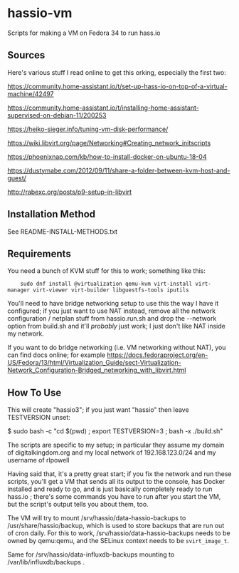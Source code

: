 # hassio-vm

Scripts for making a VM on Fedora 34 to run hass.io

## Sources

Here's various stuff I read online to get this orking, especially the first two:

https://community.home-assistant.io/t/set-up-hass-io-on-top-of-a-virtual-machine/42497

https://community.home-assistant.io/t/installing-home-assistant-supervised-on-debian-11/200253

https://heiko-sieger.info/tuning-vm-disk-performance/

https://wiki.libvirt.org/page/Networking#Creating_network_initscripts

https://phoenixnap.com/kb/how-to-install-docker-on-ubuntu-18-04

https://dustymabe.com/2012/09/11/share-a-folder-between-kvm-host-and-guest/

http://rabexc.org/posts/p9-setup-in-libvirt

## Installation Method

See README-INSTALL-METHODS.txt

## Requirements

You need a bunch of KVM stuff for this to work; something like this:

        sudo dnf install @virtualization qemu-kvm virt-install virt-manager virt-viewer virt-builder libguestfs-tools iputils

You'll need to have bridge networking setup to use this the way I have it configured; if you just want to use NAT instead, remove all the network configuration / netplan stuff from hassio.run.sh and drop the --network option from build.sh and it'll *probably* just work; I just don't like NAT inside my network.

If you want to do bridge networking (i.e. VM networking without NAT), you can find docs online; for example https://docs.fedoraproject.org/en-US/Fedora/13/html/Virtualization_Guide/sect-Virtualization-Network_Configuration-Bridged_networking_with_libvirt.html

## How To Use

This will create "hassio3"; if you just want "hassio" then leave TESTVERSION unset:

$ sudo bash -c "cd $(pwd) ; export TESTVERSION=3 ; bash -x ./build.sh"

The scripts are specific to my setup; in particular they assume my domain of digitalkingdom.org and my local network of 192.168.123.0/24 and my username of rlpowell

Having said that, it's a pretty great start; if you fix the network and run these scripts, you'll get a VM that sends all its output to the console, has Docker installed and ready to go, and is just basically completely ready to run hass.io ; there's some commands you have to run after you start the VM, but the script's output tells you about them, too.

The VM will try to mount /srv/hassio/data-hassio-backups to /usr/share/hassio/backup, which is used to store backups that are run out of cron daily.  For this to work, /srv/hassio/data-hassio-backups needs to be owned by qemu:qemu, and the SELinux context needs to be `svirt_image_t`.

Same for /srv/hassio/data-influxdb-backups mounting to /var/lib/influxdb/backups .
